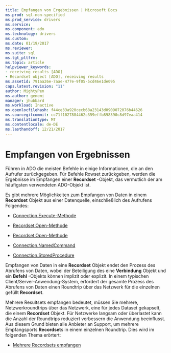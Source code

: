 ```yaml
---
title: Empfangen von Ergebnissen | Microsoft Docs
ms.prod: sql-non-specified
ms.prod_service: drivers
ms.service: 
ms.component: ado
ms.technology: drivers
ms.custom: 
ms.date: 01/19/2017
ms.reviewer: 
ms.suite: sql
ms.tgt_pltfrm: 
ms.topic: article
helpviewer_keywords:
- receiving results [ADO]
- Recordset object [ADO], receiving results
ms.assetid: 791aa26e-7aae-477e-9f05-5cd46e1de095
caps.latest.revision: "11"
author: MightyPen
ms.author: genemi
manager: jhubbard
ms.workload: Inactive
ms.openlocfilehash: f44ce33a920cecb68a23143d0909072076b44626
ms.sourcegitcommit: cc71f1027884462c359effb898390c8d97eaa414
ms.translationtype: MT
ms.contentlocale: de-DE
ms.lasthandoff: 12/21/2017
---
```

# <a name="receiving-results"></a>Empfangen von Ergebnissen
Führen in ADO die meisten Befehle in einige Informationen, die an den Aufrufer zurückgegeben. Für Befehle Rowset zurückgeben, werden die Ergebnisse im Empfangen einer **Recordset** -Objekt, das vermutlich der am häufigsten verwendeten ADO-Objekt ist.  
  
 Es gibt mehrere Möglichkeiten zum Empfangen von Daten in einem **Recordset** Objekt aus einer Datenquelle, einschließlich des Aufrufens Folgendes:  
  
-   [Connection.Execute-Methode](../../../ado/guide/data/creating-and-executing-a-simple-command.md)  
  
-   [Recordset.Open-Methode](../../../ado/guide/data/creating-and-executing-a-simple-command.md)  
  
-   [Recordset.Open-Methode](../../../ado/guide/data/creating-and-executing-a-simple-command.md)  
  
-   [Connection.NamedCommand](../../../ado/guide/data/named-commands.md)  
  
-   [Connection.StoredProcedure](../../../ado/guide/data/calling-a-stored-procedure-as-a-method-on-a-connection-object.md)  
  
 Empfangen von Daten in eine **Recordset** Objekt endet den Prozess des Abrufens von Daten, wobei der Beteiligung des eine **Verbindung** Objekt und ein **Befehl** -Objekts können implizit oder explizit. In einem typischen Client/Server-Anwendung-System, erfordert der gesamte Prozess des Abrufens von Daten einen Roundtrip über das Netzwerk für die einzelnen gefüllt **Recordset**.  
  
 Mehrere Resultsets empfangen bedeutet, müssen Sie mehrere, Netzwerkroundtrips über das Netzwerk, eine für jedes Dataset gekapselt, die einem **Recordset** Objekt. Für Netzwerke langsam oder überlastet kann die Anzahl der Roundtrips reduziert verbessern die Anwendung beeinflusst. Aus diesem Grund bieten alle Anbieter an Support, um mehrere Empfangsports **Recordset**s in einem einzelnen Roundtrip. Dies wird im folgenden Thema erörtert:  
  
-   [Mehrere Recordsets empfangen](../../../ado/guide/data/receiving-multiple-recordsets.md)
